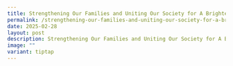 ```yaml
---
title: Strengthening Our Families and Uniting Our Society for A Brighter Future
permalink: /strengthening-our-families-and-uniting-our-society-for-a-brighter-future/
date: 2025-02-28
layout: post
description: Strengthening Our Families and Uniting Our Society for A Brighter Future
image: ""
variant: tiptap
---
```

